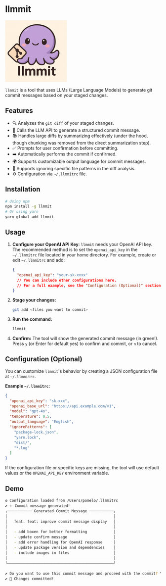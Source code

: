 # llmmit

<img src="./images/logo.png" alt="logo" width="200"/>

`llmmit` is a tool that uses LLMs (Large Language Models) to generate git commit messages based on your staged changes.

## Features

-   🔍 Analyzes the `git diff` of your staged changes.
-   🤖 Calls the LLM API to generate a structured commit message.
-   📚 Handles large diffs by summarizing effectively (under the hood, though chunking was removed from the direct summarization step).
-   ✅ Prompts for user confirmation before committing.
-   ➡️ Automatically performs the commit if confirmed.
-   🌍 Supports customizable output language for commit messages.
-   🚫 Supports ignoring specific file patterns in the diff analysis.
-   ⚙️ Configuration via `~/.llmmitrc` file.

## Installation

```bash
# Using npm
npm install -g llmmit 
# Or using yarn
yarn global add llmmit
```

## Usage

1.  **Configure your OpenAI API Key**: `llmmit` needs your OpenAI API key. The recommended method is to set the `openai_api_key` in the `~/.llmmitrc` file located in your home directory.
    For example, create or edit `~/.llmmitrc` and add:
    ```json
    {
      "openai_api_key": "your-sk-xxxx"
      // You can include other configurations here.
      // For a full example, see the "Configuration (Optional)" section.
    }
    ```

2.  **Stage your changes:**
    ```bash
    git add <files you want to commit>
    ```

3.  **Run the command:**
    ```bash
    llmmit
    ```

4.  **Confirm:** The tool will show the generated commit message (in green!). Press `y` (or Enter for default yes) to confirm and commit, or `n` to cancel.

## Configuration (Optional)

You can customize `llmmit`'s behavior by creating a JSON configuration file at `~/.llmmitrc`.

**Example `~/.llmmitrc`:**

```json
{
  "openai_api_key": "sk-xxx",
  "openai_base_url": "https://api.example.com/v1",
  "model": "gpt-4o",
  "temperature": 0.5,
  "output_language": "English",
  "ignorePatterns": [
    "package-lock.json",
    "yarn.lock",
    "dist/",
    "*.log"
  ]
}
```

If the configuration file or specific keys are missing, the tool will use default values or the `OPENAI_API_KEY` environment variable.

## Demo

```bash
⚙️ Configuration loaded from /Users/pomelo/.llmmitrc
✔ ✨ Commit message generated!
╭─────────── Generated Commit Message ───────────╮
│                                                │
│   feat: feat: improve commit message display   │
│                                                │
│   - add boxen for better formatting            │
│   - update confirm message                     │
│   - add error handling for OpenAI response     │
│   - update package version and dependencies    │
│   - include images in files                    │
│                                                │
╰────────────────────────────────────────────────╯

✔ Do you want to use this commit message and proceed with the commit? Yes
✔ 🎉 Changes committed!
```